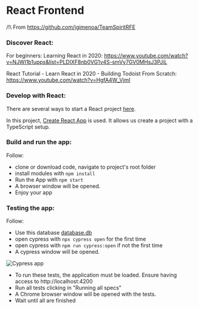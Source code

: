 # React Frontend

/!\ From https://github.com/jgimenoa/TeamSpiritRFE

### **Discover React**:

For beginners: Learning React in 2020: https://www.youtube.com/watch?v=NJWI1b1upps&list=PLDIXF8nb0VG1v4S-smVy7GV0MHsJ3PJiL

React Tutorial - Learn React in 2020 - Building Todoist From Scratch: https://www.youtube.com/watch?v=HgfA4W_VjmI

### **Develop with React**:

There are several ways to start a React project [here](https://reactjs.org/docs/create-a-new-react-app.html).

In this project, [Create React App](https://create-react-app.dev/docs/getting-started) is used. It allows us create a project with a TypeScript setup.

### **Build and run** the app:

Follow:

- clone or download code, navigate to project's root folder
- install modules with `npm install`
- Run the App with `npm start`
- A browser window will be opened.
- Enjoy your app


### **Testing** the app:

Follow:

- Use this database [database.db](https://github.com/MCHAMOUXCAPG/TeamSpirit/blob/dev/client/React/cypress/assets/database.db)
- open cypress with `npx cypress open` for the first time
- open cypress with `npm run cypress:open` if not the first time
- A cypress window will be opened.

![Cypress app](https://github.com/MCHAMOUXCAPG/TeamSpirit/blob/dev/client/React/cypress/assets/cypress_app.JPG "Cypress application")

- To run these tests, the application must be loaded. Ensure having access to http://localhost:4200
- Run all tests clicking in "Running all specs"
- A Chrome browser window will be opened with the tests.
- Wait until all are finished
